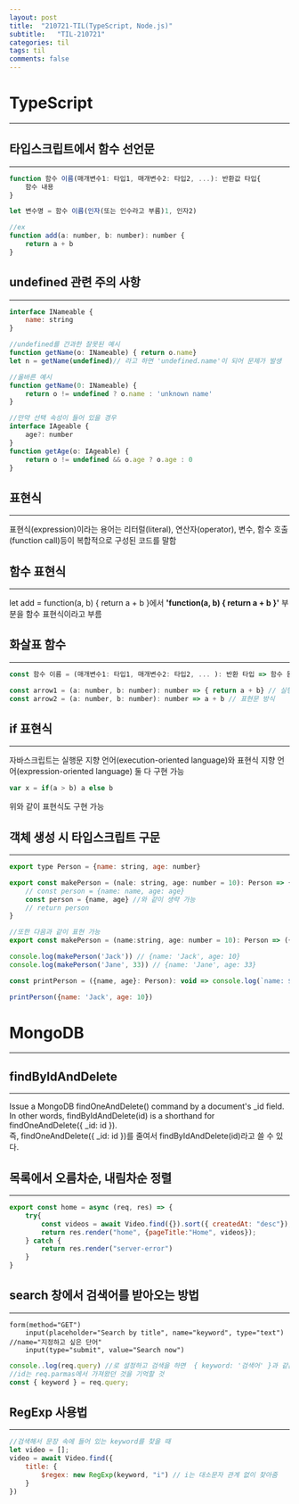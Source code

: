 ```yaml
---
layout: post
title:  "210721-TIL(TypeScript, Node.js)"
subtitle:   "TIL-210721"
categories: til
tags: til
comments: false
---
```


# TypeScript
---

## 타입스크립트에서 함수 선언문
---
```javascript
function 함수 이름(매개변수1: 타입1, 매개변수2: 타입2, ...): 반환값 타입{
    함수 내용
}

let 변수명 = 함수 이름(인자(또는 인수라고 부름)1, 인자2)

//ex
function add(a: number, b: number): number {
    return a + b
}
```

## undefined 관련 주의 사항
---
```javascript
interface INameable {
    name: string
}

//undefined를 간과한 잘못된 예시
function getName(o: INameable) { return o.name}
let n = getName(undefined)// 라고 하면 'undefined.name'이 되어 문제가 발생

//올바른 예시
function getName(0: INameable) {
    return o != undefined ? o.name : 'unknown name'
}

//만약 선택 속성이 들어 있을 경우
interface IAgeable {
    age?: number
}
function getAge(o: IAgeable) {
    return o != undefined && o.age ? o.age : 0
}
```

## 표현식
---
표현식(expression)이라는 용어는 리터럴(literal), 연산자(operator), 변수, 함수 호출(function call)등이 복합적으로 구성된 코드를 말함

## 함수 표현식
---
let add = function(a, b) { return a + b }에서 **'function(a, b) { return a + b }'** 부분을 함수 표현식이라고 부름


## 화살표 함수
---
```javascript
const 함수 이름 = (매개변수1: 타입1, 매개변수2: 타입2, ... ): 반환 타입 => 함수 몸통

const arrow1 = (a: number, b: number): number => { return a + b} // 실행문 방식
const arrow2 = (a: number, b: number): number => a + b // 표현문 방식 
```

## if 표현식
---
자바스크립트는 실행문 지향 언어(execution-oriented language)와 표현식 지향 언어(expression-oriented language) 둘 다 구현 가능
```javascript
var x = if(a > b) a else b
```
위와 같이 표현식도 구현 가능


## 객체 생성 시 타입스크립트 구문
---
```javascript
export type Person = {name: string, age: number}

export const makePerson = (nale: string, age: number = 10): Person => {
    // const person = {name: name, age: age}
    const person = {name, age} //와 같이 생략 가능
    // return person
}

//또한 다음과 같이 표현 가능
export const makePerson = (name:string, age: number = 10): Person => ({name, age}) //소괄호 꼭 있어야함

console.log(makePerson('Jack')) // {name: 'Jack', age: 10}
console.log(makePerson('Jane', 33)) // {name: 'Jane', age: 33}

const printPerson = ({name, age}: Person): void => console.log(`name: ${name}, age: ${age}`)

printPerson({name: 'Jack', age: 10})
```

# MongoDB
---

## findByIdAndDelete
---
Issue a MongoDB findOneAndDelete() command by a document's _id field. In other words, findByIdAndDelete(id) is a shorthand for findOneAndDelete({ _id: id }).       
즉, findOneAndDelete({ _id: id })를 줄여서 findByIdAndDelete(id)라고 쓸 수 있다.

## 목록에서 오름차순, 내림차순 정렬
---
```javascript
export const home = async (req, res) => {
    try{
        const videos = await Video.find({}).sort({ createdAt: "desc"}); // find({})에 sort()함수와 내부에 정렬 대상을 입력, 그리고 오름차순이면 'acs', 내림차순이면 'desc'
        return res.render("home", {pageTitle:"Home", videos});
    } catch {
        return res.render("server-error")
    }
}
```

## search 창에서 검색어를 받아오는 방법
---
```pug
form(method="GET")
    input(placeholder="Search by title", name="keyword", type="text") //name="지정하고 싶은 단어"
    input(type="submit", value="Search now")
```

```javascript
console..log(req.query) //로 설정하고 검색을 하면  { keyword: '검색어' }과 같은 json을 얻을 수 있다.
//id는 req.parmas에서 가져왔던 것을 기억할 것
const { keyword } = req.query;
```

## RegExp 사용법
---
```javascript
//검색해서 문장 속에 들어 있는 keyword를 찾을 때
let video = [];
video = await Video.find({
    title: {
        $regex: new RegExp(keyword, "i") // i는 대소문자 관계 없이 찾아줌
    }
})
```